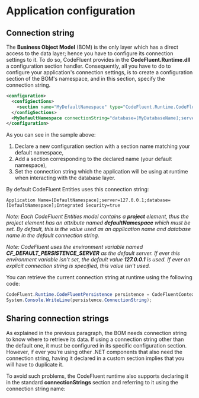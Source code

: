 # Application configuration

## Connection string

The **Business Object Model** (BOM) is the only layer which has a direct access to the data layer; hence you have to configure its connection settings to it. To do so, CodeFluent provides in the **CodeFluent.Runtime.dll** a configuration section handler. Consequently, all you have to do to configure your application's connection settings, is to create a configuration section of the BOM's namespace, and in this section, specify the connection string.

```xml
<configuration>
  <configSections>
    <section name="MyDefaultNamespace" type="CodeFluent.Runtime.CodeFluentConfigurationSectionHandler, CodeFluent.Runtime" />
  </configSections>
  <MyDefaultNamespace connectionString="database=[MyDatabaseName];server=[ServerName];Trusted_Connection=true" />
</configuration>
```

As you can see in the sample above:

1. Declare a new configuration section with a section name matching your default namespace,
2. Add a section corresponding to the declared name (your default namespace),
3. Set the connection string which the application will be using at runtime when interacting with the database layer.

By default CodeFluent Entities uses this connection string:

```Application Name=[DefaultNamespace];server=127.0.0.1;database=[DefaultNamespace];Integrated Security=true```

*Note: Each CodeFluent Entities model contains a **project** element, thus the project element has an attribute named **defaultNamespace** which must be set. By default, this is the value used as an application name and database name in the default connection string.*

*Note: CodeFluent uses the environment variable named **CF_DEFAULT_PERSISTENCE_SERVER** as the default server. If ever this environment variable isn't set, the default value **127.0.0.1** is used. If ever an explicit connection string is specified, this value isn't used.*

You can retrieve the current connection string at runtime using the following code:

```csharp
CodeFluent.Runtime.CodeFluentPersistence persistence = CodeFluentContext.Get([DefaultNamespace].Constants.[DefaultNamespace]StoreName).Persistence;
System.Console.WriteLine(persistence.ConnectionString);
```

## Sharing connection strings

As explained in the previous paragraph, the BOM needs connection string to know where to retrieve its data. If using a connection string other than the default one, it must be configured in its specific configuration section. However, if ever you're using other .NET components that also need the connection string, having it declared in a custom section implies that you will have to duplicate it.

To avoid such problems, the CodeFluent runtime also supports declaring it in the standard **connectionStrings** section and referring to it using the connection string name: